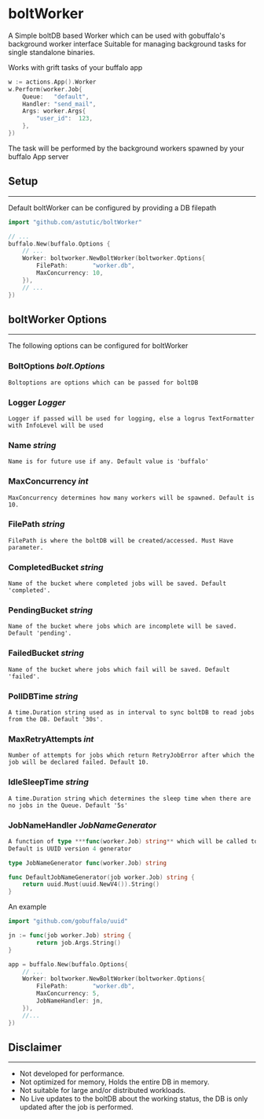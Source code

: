 # boltWorker
A Simple boltDB based Worker which can be used with gobuffalo's background worker interface
Suitable for managing background tasks for single standalone binaries.

Works with grift tasks of your buffalo app
```go
w := actions.App().Worker
w.Perform(worker.Job{
	Queue:   "default",
	Handler: "send_mail",
	Args: worker.Args{
		"user_id":  123,
	},
})
```
The task will be performed by the background workers spawned by your buffalo App server

## Setup
---
Default boltWorker can be configured by providing a DB filepath
```go
import "github.com/astutic/boltWorker"

// ...
buffalo.New(buffalo.Options {
	// ...
	Worker: boltworker.NewBoltWorker(boltworker.Options{
		FilePath:       "worker.db",
		MaxConcurrency: 10,
	}),
	// ...
})
```

## boltWorker Options
---
The following options can be configured for boltWorker

### **BoltOptions**      *bolt.Options*
```
Boltoptions are options which can be passed for boltDB
```

### **Logger**           *Logger*
```
Logger if passed will be used for logging, else a logrus TextFormatter with InfoLevel will be used
```

### **Name**             *string*
```
Name is for future use if any. Default value is 'buffalo'
```

###	**MaxConcurrency**   *int*
```
MaxConcurrency determines how many workers will be spawned. Default is 10.
```

### **FilePath**         *string*
```
FilePath is where the boltDB will be created/accessed. Must Have parameter.
```

###	**CompletedBucket**  *string*
```
Name of the bucket where completed jobs will be saved. Default 'completed'.
```

###	**PendingBucket**    *string*
```
Name of the bucket where jobs which are incomplete will be saved. Default 'pending'.
```

###	**FailedBucket**     *string*
```
Name of the bucket where jobs which fail will be saved. Default 'failed'.
```

###	**PollDBTime**       *string*
```
A time.Duration string used as in interval to sync boltDB to read jobs from the DB. Default '30s'. 
```

###	**MaxRetryAttempts** *int*
```
Number of attempts for jobs which return RetryJobError after which the job will be declared failed. Default 10.
```

###	**IdleSleepTime**    *string*
```
A time.Duration string which determines the sleep time when there are no jobs in the Queue. Default '5s'
```

###	**JobNameHandler**   *JobNameGenerator*
```go
A function of type ***func(worker.Job) string** which will be called to set the key of the job.
Default is UUID version 4 generator

type JobNameGenerator func(worker.Job) string

func DefaultJobNameGenerator(job worker.Job) string {
	return uuid.Must(uuid.NewV4()).String()
}
```

An example
```go
import "github.com/gobuffalo/uuid"

jn := func(job worker.Job) string {
		return job.Args.String()
}

app = buffalo.New(buffalo.Options{
	// ...
	Worker: boltworker.NewBoltWorker(boltworker.Options{
		FilePath:       "worker.db",
		MaxConcurrency: 5,
		JobNameHandler: jn,
	}),
	//...
})
```

## Disclaimer
---
- Not developed for performance.
- Not optimized for memory, Holds the entire DB in memory.
- Not suitable for large and/or distributed workloads.
- No Live updates to the boltDB about the working status, the DB is only updated after the job is performed.

